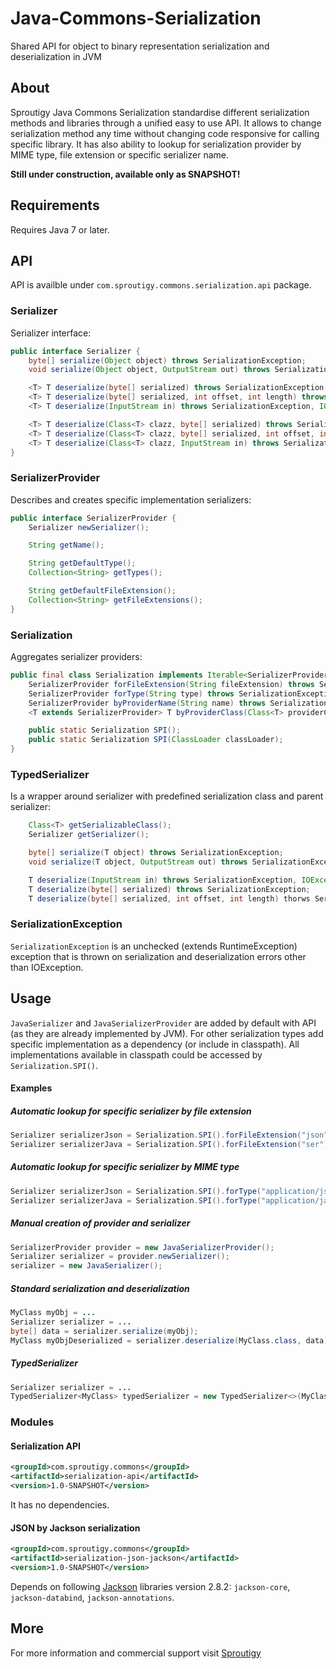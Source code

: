 # Java-Commons-Serialization
Shared API for object to binary representation serialization and deserialization in JVM

## About
Sproutigy Java Commons Serialization standardise different serialization methods and libraries through a unified easy to use API. It allows to change serialization method any time without changing code responsive for calling specific library. It has also ability to lookup for serialization provider by MIME type, file extension or specific serializer name.

**Still under construction, available only as SNAPSHOT!**

## Requirements
Requires Java 7 or later.

## API
API is availble under `com.sproutigy.commons.serialization.api` package.

### Serializer
Serializer interface:
```java
public interface Serializer {
    byte[] serialize(Object object) throws SerializationException;
    void serialize(Object object, OutputStream out) throws SerializationException, IOException;

    <T> T deserialize(byte[] serialized) throws SerializationException;
    <T> T deserialize(byte[] serialized, int offset, int length) throws SerializationException;
    <T> T deserialize(InputStream in) throws SerializationException, IOException;

    <T> T deserialize(Class<T> clazz, byte[] serialized) throws SerializationException, IOException;
    <T> T deserialize(Class<T> clazz, byte[] serialized, int offset, int length) throws SerializationException;
    <T> T deserialize(Class<T> clazz, InputStream in) throws SerializationException, IOException;
}
```

### SerializerProvider
Describes and creates specific implementation serializers:
```java
public interface SerializerProvider {
    Serializer newSerializer();

    String getName();

    String getDefaultType();
    Collection<String> getTypes();

    String getDefaultFileExtension();
    Collection<String> getFileExtensions();
}
```

### Serialization
Aggregates serializer providers:

```java
public final class Serialization implements Iterable<SerializerProvider> {
    SerializerProvider forFileExtension(String fileExtension) throws SerializationException;
    SerializerProvider forType(String type) throws SerializationException;
    SerializerProvider byProviderName(String name) throws SerializationException;
    <T extends SerializerProvider> T byProviderClass(Class<T> providerClass) throws SerializationException;

    public static Serialization SPI();
    public static Serialization SPI(ClassLoader classLoader);
}
```

### TypedSerializer<T>
Is a wrapper around serializer with predefined serialization class and parent serializer:
```java
    Class<T> getSerializableClass();
    Serializer getSerializer();

    byte[] serialize(T object) throws SerializationException;
    void serialize(T object, OutputStream out) throws SerializationException, IOException;

    T deserialize(InputStream in) throws SerializationException, IOException;
    T deserialize(byte[] serialized) throws SerializationException;
    T deserialize(byte[] serialized, int offset, int length) thorws SerializationException;
```

### SerializationException
`SerializationException` is an unchecked (extends RuntimeException) exception that is thrown on serialization and deserialization errors other than IOException.


## Usage
`JavaSerializer` and `JavaSerializerProvider` are added by default with API (as they are already implemented by JVM).
For other serialization types add specific implementation as a dependency (or include in classpath).
All implementations available in classpath could be accessed by `Serialization.SPI()`.

#### Examples

##### Automatic lookup for specific serializer by file extension
```java
Serializer serializerJson = Serialization.SPI().forFileExtension("json").newSerializer();
Serializer serializerJava = Serialization.SPI().forFileExtension("ser").newSerializer();
```

##### Automatic lookup for specific serializer by MIME type
```java
Serializer serializerJson = Serialization.SPI().forType("application/json").newSerializer();
Serializer serializerJava = Serialization.SPI().forType("application/java-serialized-object").newSerializer();
```

##### Manual creation of provider and serializer
```java
SerializerProvider provider = new JavaSerializerProvider();
Serializer serializer = provider.newSerializer();
serializer = new JavaSerializer();
```

##### Standard serialization and deserialization
```java
MyClass myObj = ...
Serializer serializer = ...
byte[] data = serializer.serialize(myObj);
MyClass myObjDeserialized = serializer.deserialize(MyClass.class, data);
```

##### TypedSerializer
```java
Serializer serializer = ...
TypedSerializer<MyClass> typedSerializer = new TypedSerializer<>(MyClass.class, serializer);
```

### Modules

#### Serialization API
```xml
<groupId>com.sproutigy.commons</groupId>
<artifactId>serialization-api</artifactId>
<version>1.0-SNAPSHOT</version>
```
It has no dependencies.

#### JSON by Jackson serialization
```xml
<groupId>com.sproutigy.commons</groupId>
<artifactId>serialization-json-jackson</artifactId>
<version>1.0-SNAPSHOT</version>
```

Depends on following [Jackson](https://github.com/FasterXML/jackson-core) libraries version 2.8.2: `jackson-core`, `jackson-databind`, `jackson-annotations`.

## More
For more information and commercial support visit [Sproutigy](http://www.sproutigy.com/opensource)
